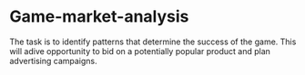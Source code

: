 # Game-market-analysis
The task is to identify patterns that determine the success of the game. This will adive opportunity to bid on a potentially popular product and plan advertising campaigns.
